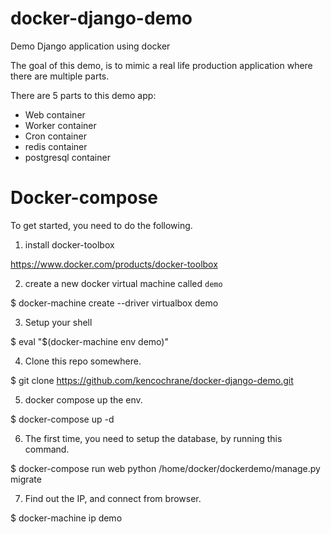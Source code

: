 # docker-django-demo
Demo Django application using docker

The goal of this demo, is to mimic a real life production application where there are
multiple parts.


There are 5 parts to this demo app:
- Web container
- Worker container
- Cron container
- redis container
- postgresql container


# Docker-compose
To get started, you need to do the following.

1. install docker-toolbox

https://www.docker.com/products/docker-toolbox

2. create a new docker virtual machine called `demo`

$ docker-machine create --driver virtualbox demo

3. Setup your shell

$ eval "$(docker-machine env demo)"

4. Clone this repo somewhere.

$ git clone https://github.com/kencochrane/docker-django-demo.git

5. docker compose up the env.

$ docker-compose up -d

6. The first time, you need to setup the database, by running this command.

$ docker-compose run web python /home/docker/dockerdemo/manage.py migrate

7. Find out the IP, and connect from browser.

$ docker-machine ip demo
